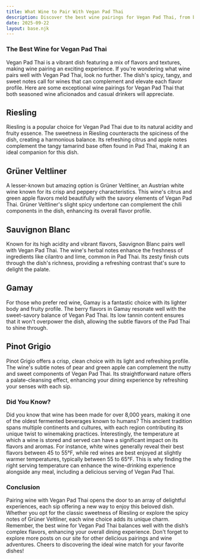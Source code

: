 ```yaml
---
title: What Wine to Pair With Vegan Pad Thai
description: Discover the best wine pairings for Vegan Pad Thai, from bold reds to crisp whites.
date: 2025-09-22
layout: base.njk
---
```


### The Best Wine for Vegan Pad Thai

Vegan Pad Thai is a vibrant dish featuring a mix of flavors and textures, making wine pairing an exciting experience. If you're wondering what wine pairs well with Vegan Pad Thai, look no further. The dish's spicy, tangy, and sweet notes call for wines that can complement and elevate each flavor profile. Here are some exceptional wine pairings for Vegan Pad Thai that both seasoned wine aficionados and casual drinkers will appreciate.

## Riesling

Riesling is a popular choice for Vegan Pad Thai due to its natural acidity and fruity essence. The sweetness in Riesling counteracts the spiciness of the dish, creating a harmonious balance. Its refreshing citrus and apple notes complement the tangy tamarind base often found in Pad Thai, making it an ideal companion for this dish.

## Grüner Veltliner

A lesser-known but amazing option is Grüner Veltliner, an Austrian white wine known for its crisp and peppery characteristics. This wine's citrus and green apple flavors meld beautifully with the savory elements of Vegan Pad Thai. Grüner Veltliner's slight spicy undertone can complement the chili components in the dish, enhancing its overall flavor profile.

## Sauvignon Blanc

Known for its high acidity and vibrant flavors, Sauvignon Blanc pairs well with Vegan Pad Thai. The wine's herbal notes enhance the freshness of ingredients like cilantro and lime, common in Pad Thai. Its zesty finish cuts through the dish's richness, providing a refreshing contrast that's sure to delight the palate.

## Gamay

For those who prefer red wine, Gamay is a fantastic choice with its lighter body and fruity profile. The berry flavors in Gamay resonate well with the sweet-savory balance of Vegan Pad Thai. Its low tannin content ensures that it won't overpower the dish, allowing the subtle flavors of the Pad Thai to shine through.

## Pinot Grigio

Pinot Grigio offers a crisp, clean choice with its light and refreshing profile. The wine's subtle notes of pear and green apple can complement the nutty and sweet components of Vegan Pad Thai. Its straightforward nature offers a palate-cleansing effect, enhancing your dining experience by refreshing your senses with each sip.

### Did You Know?

Did you know that wine has been made for over 8,000 years, making it one of the oldest fermented beverages known to humans? This ancient tradition spans multiple continents and cultures, with each region contributing its unique twist to winemaking practices. Interestingly, the temperature at which a wine is stored and served can have a significant impact on its flavors and aromas. For instance, white wines generally reveal their best flavors between 45 to 55°F, while red wines are best enjoyed at slightly warmer temperatures, typically between 55 to 65°F. This is why finding the right serving temperature can enhance the wine-drinking experience alongside any meal, including a delicious serving of Vegan Pad Thai.

### Conclusion

Pairing wine with Vegan Pad Thai opens the door to an array of delightful experiences, each sip offering a new way to enjoy this beloved dish. Whether you opt for the classic sweetness of Riesling or explore the spicy notes of Grüner Veltliner, each wine choice adds its unique charm. Remember, the best wine for Vegan Pad Thai balances well with the dish’s complex flavors, enhancing your overall dining experience. Don't forget to explore more posts on our site for other delicious pairings and wine adventures. Cheers to discovering the ideal wine match for your favorite dishes!